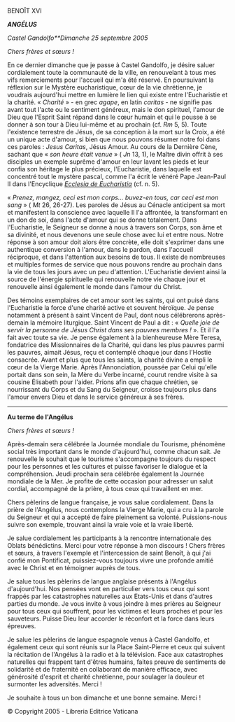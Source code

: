 BENOÎT XVI

***ANGÉLUS***

*Castel Gandolfo**Dimanche 25 septembre 2005*

*Chers frères et sœurs !*

En ce dernier dimanche que je passe à Castel Gandolfo, je désire saluer cordialement toute la communauté de la ville, en renouvelant à tous mes vifs remerciements pour l'accueil qui m'a été réservé. En poursuivant la réflexion sur le Mystère eucharistique, cœur de la vie chrétienne, je voudrais aujourd'hui mettre en lumière le lien qui existe entre l'Eucharistie et la charité. « *Charité* » - en grec *agape*, en latin *caritas* - ne signifie pas avant tout l'acte ou le sentiment généreux, mais le don spirituel, l'amour de Dieu que l'Esprit Saint répand dans le cœur humain et qui le pousse à se donner à son tour à Dieu lui-même et au prochain (cf. *Rm* 5, 5). Toute l'existence terrestre de Jésus, de sa conception à la mort sur la Croix, a été un unique acte d'amour, si bien que nous pouvons résumer notre foi dans ces paroles : *Jesus Caritas*, Jésus Amour. Au cours de la Dernière Cène, sachant que « *son heure était venue* » ( *Jn* 13, 1), le Maître divin offrit à ses disciples un exemple suprême d'amour en leur lavant les pieds et leur confia son héritage le plus précieux, l'Eucharistie, dans laquelle est concentré tout le mystère pascal, comme l'a écrit le vénéré Pape Jean-Paul II dans l'Encyclique *[Ecclesia de Eucharistia](http://www.vatican.va/edocs/FRA0344/_INDEX.HTM)* (cf. n. 5).

« *Prenez, mangez, ceci est mon corps... buvez-en tous, car ceci est mon sang* » ( *Mt* 26, 26-27). Les paroles de Jésus au Cénacle anticipent sa mort et manifestent la conscience avec laquelle Il l'a affrontée, la transformant en un don de soi, dans l'acte d'amour qui se donne totalement. Dans l'Eucharistie, le Seigneur se donne à nous à travers son Corps, son âme et sa divinité, et nous devenons une seule chose avec lui et entre nous. Notre réponse à son amour doit alors être concrète, elle doit s'exprimer dans une authentique conversion à l'amour, dans le pardon, dans l'accueil réciproque, et dans l'attention aux besoins de tous. Il existe de nombreuses et multiples formes de service que nous pouvons rendre au prochain dans la vie de tous les jours avec un peu d'attention. L'Eucharistie devient ainsi la source de l'énergie spirituelle qui renouvelle notre vie chaque jour et renouvelle ainsi également le monde dans l'amour du Christ.

Des témoins exemplaires de cet amour sont les saints, qui ont puisé dans l'Eucharistie la force d'une charité active et souvent héroïque. Je pense notamment à présent à saint Vincent de Paul, dont nous célébrerons après-demain la mémoire liturgique. Saint Vincent de Paul a dit : « *Quelle joie de servir la personne de Jésus Christ dans ses pauvres membres !* ». Et il l'a fait avec toute sa vie. Je pense également à la bienheureuse Mère Teresa, fondatrice des Missionnaires de la Charité, qui dans les plus pauvres parmi les pauvres, aimait Jésus, reçu et contemplé chaque jour dans l'Hostie consacrée. Avant et plus que tous les saints, la charité divine a empli le cœur de la Vierge Marie. Après l'Annonciation, poussée par Celui qu'elle portait dans son sein, la Mère du Verbe incarné, courut rendre visite à sa cousine Élisabeth pour l'aider. Prions afin que chaque chrétien, se nourrissant du Corps et du Sang du Seigneur, croisse toujours plus dans l'amour envers Dieu et dans le service généreux à ses frères.

* * *

**Au terme de l'Angélus**

*Chers frères et sœurs !*

Après-demain sera célébrée la Journée mondiale du Tourisme, phénomène social très important dans le monde d'aujourd'hui, comme chacun sait. Je renouvelle le souhait que le tourisme s'accompagne toujours du respect pour les personnes et les cultures et puisse favoriser le dialogue et la compréhension. Jeudi prochain sera célébrée également la Journée mondiale de la Mer. Je profite de cette occasion pour adresser un salut cordial, accompagné de la prière, à tous ceux qui travaillent en mer.

Chers pèlerins de langue française, je vous salue cordialement. Dans la prière de l'Angélus, nous contemplons la Vierge Marie, qui a cru à la parole du Seigneur et qui a accepté de faire pleinement sa volonté. Puissions-nous suivre son exemple, trouvant ainsi la vraie voie et la vraie liberté.

Je salue cordialement les participants à la rencontre internationale des Oblats bénédictins. Merci pour votre réponse à mon discours ! Chers frères et sœurs, à travers l'exemple et l'intercession de saint Benoît, à qui j'ai confié mon Pontificat, puissiez-vous toujours vivre une profonde amitié avec le Christ et en témoigner auprès de tous.

Je salue tous les pèlerins de langue anglaise présents à l'Angélus d'aujourd'hui. Nos pensées vont en particulier vers tous ceux qui sont frappés par les catastrophes naturelles aux Etats-Unis et dans d'autres parties du monde. Je vous invite à vous joindre à mes prières au Seigneur pour tous ceux qui souffrent, pour les victimes et leurs proches et pour les sauveteurs. Puisse Dieu leur accorder le réconfort et la force dans leurs épreuves.

Je salue les pèlerins de langue espagnole venus à Castel Gandolfo, et également ceux qui sont réunis sur la Place Saint-Pierre et ceux qui suivent la récitation de l'Angélus à la radio et à la télévision. Face aux catastrophes naturelles qui frappent tant d'êtres humains, faites preuve de sentiments de solidarité et de fraternité en collaborant de manière efficace, avec générosité d'esprit et charité chrétienne, pour soulager la douleur et surmonter les adversités. Merci !

Je souhaite à tous un bon dimanche et une bonne semaine. Merci !

© Copyright 2005 - Libreria Editrice Vaticana